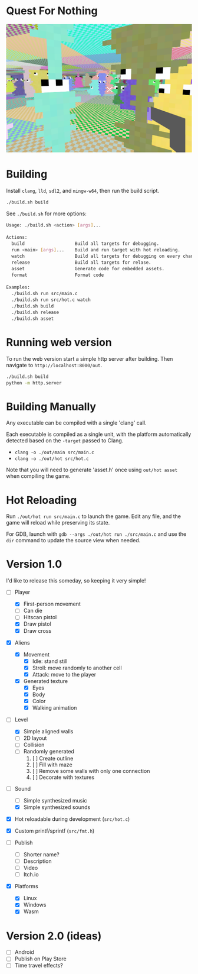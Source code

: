 # Quest For Nothing

![](screenshot.png)


# Building

Install `clang`, `lld`, `sdl2`, and `mingw-w64`, then run the build script.

```bash
./build.sh build
```

See `./build.sh` for more options:

```bash
Usage: ./build.sh <action> [args]...

Actions:
  build                   Build all targets for debugging.
  run <main> [args]...    Build and run target with hot reloading.
  watch                   Build all targets for debugging on every change.
  release                 Build all targets for relase.
  asset                   Generate code for embedded assets.
  format                  Format code

Examples:
  ./build.sh run src/main.c
  ./build.sh run src/hot.c watch
  ./build.sh build
  ./build.sh release
  ./build.sh asset
```

# Running web version

To run the web version start a simple http server after building. Then navigate to `http://localhost:8000/out`.

```bash
./build.sh build
python -m http.server
```

# Building Manually

Any executable can be compiled with a single 'clang' call.

Each executable is compiled as a single unit, with the platform automatically detected based on the `-target` passed to Clang.

- `clang -o ./out/main src/main.c`
- `clang -o ./out/hot src/hot.c`

Note that you will need to generate 'asset.h' once using `out/hot asset` when compiling the game.

# Hot Reloading

Run `./out/hot run src/main.c` to launch the game. Edit any file, and the game will reload while preserving its state.

For GDB, launch with `gdb --args ./out/hot run ./src/main.c` and use the `dir` command to update the source view when needed.

# Version 1.0

I'd like to release this someday, so keeping it very simple!

- [ ] Player
  - [x] First-person movement
  - [ ] Can die
  - [ ] Hitscan pistol
  - [x] Draw pistol
  - [x] Draw cross

- [x] Aliens
  - [x] Movement
    - [x] Idle: stand still
    - [x] Stroll: move randomly to another cell
    - [x] Attack: move to the player

  - [x] Generated texture
    - [x] Eyes
    - [x] Body
    - [x] Color
    - [x] Walking animation

- [ ] Level
  - [x] Simple aligned walls
  - [ ] 2D layout
  - [ ] Collision
  - [ ] Randomly generated
      1. [ ] Create outline
      2. [ ] Fill with maze
      3. [ ] Remove some walls with only one connection
      4. [ ] Decorate with textures

- [ ] Sound
  - [ ] Simple synthesized music
  - [x] Simple synthesized sounds

- [x] Hot reloadable during development (`src/hot.c`)
- [x] Custom printf/sprintf (`src/fmt.h`)

- [ ] Publish
  - [ ] Shorter name?
  - [ ] Description
  - [ ] Video
  - [ ] Itch.io

- [x] Platforms
  - [x] Linux
  - [x] Windows
  - [x] Wasm

# Version 2.0 (ideas)

- [ ] Android
- [ ] Publish on Play Store
- [ ] Time travel effects?
